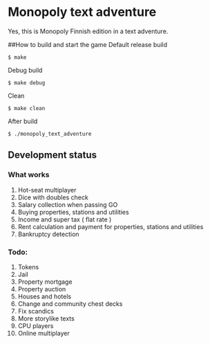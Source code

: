 # Monopoly text adventure
Yes, this is Monopoly Finnish edition in a text adventure.

##How to build and start the game
Default release build
```
$ make
```
Debug build
```
$ make debug
```
Clean
```
$ make clean
```
After build
```
$ ./monopoly_text_adventure
```
## Development status
### What works
1. Hot-seat multiplayer
2. Dice with doubles check
3. Salary collection when passing GO
4. Buying properties, stations and utilities
5. Income and super tax ( flat rate )
6. Rent calculation and payment for properties, stations and utilities
7. Bankruptcy detection

### Todo:
1. Tokens
2. Jail
3. Property mortgage
4. Property auction
5. Houses and hotels
6. Change and community chest decks
7. Fix scandics
8. More storylike texts
9. CPU players
10. Online multiplayer
